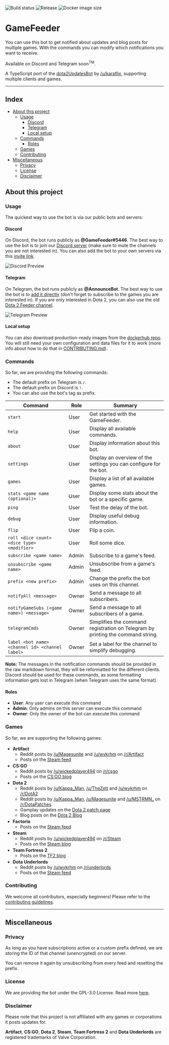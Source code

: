 ![Build status](https://github.com/GameFeeder/GameFeeder/workflows/ci-flow/badge.svg)
![Release](https://img.shields.io/github/v/release/GameFeeder/GameFeeder)
![Docker image size](https://img.shields.io/docker/image-size/gamefeeder/gamefeeder/latest)

# GameFeeder <!-- omit in toc -->

You can use this bot to get notified about updates and blog posts for multiple games. With the commands you can modify which notifications you want to receive.

Available on Discord and Telegram soon<sup>TM</sup>.

A TypeScript port of the [dota2UpdatesBot](https://github.com/zachkont/dotaUpdatesBot) by [/u/karaflix](https://www.reddit.com/message/compose/?to=karaflix), supporting multiple clients and games.

---

## Index <!-- omit in toc -->

- [About this project](#about-this-project)
  - [Usage](#usage)
    - [Discord](#discord)
    - [Telegram](#telegram)
    - [Local setup](#local-setup)
  - [Commands](#commands)
    - [Roles](#roles)
  - [Games](#games)
  - [Contributing](#contributing)
- [Miscellaneous](#miscellaneous)
  - [Privacy](#privacy)
  - [License](#license)
  - [Disclaimer](#disclaimer)

## About this project

### Usage

The quickest way to use the bot is via our public bots and servers:

#### Discord

On Discord, the bot runs publicly as **@GameFeeder#5446**. The best way to use the bot is to join our [Discord server](https://discord.gg/hFNRHE5) (make sure to mute the channels you are not interested in). You can also add the bot to your own servers via this [invite link](https://discordapp.com/oauth2/authorize?&client_id=626677125105188884&scope=bot&permissions=18432).

![Discord Preview](https://imgur.com/62T4GBa.png)

#### Telegram

On Telegram, the bot runs publicly as **@AnnounceBot**. The best way to use the bot is to [add it directly](https://telegram.me/AnnounceBot) (don't forget to subscribe to the games you are interested in). If you are only interested in Dota 2, you can also use the old [Dota 2 Feeder channel](https://t.me/dota2feeder).

![Telegram Preview](https://imgur.com/7uRNQ8k.png)

#### Local setup

You can also download production-ready images from the [dockerhub repo](https://hub.docker.com/r/gamefeeder/gamefeeder/tags). You will still need your own configuration and data files for it to work (more info about how to do that in [CONTRIBUTING.md](CONTRIBUTING.md)).

### Commands

So far, we are providing the following commands:

- The default prefix on Telegram is `/`.
- The default prefix on Discord is `!`.
- You can also use the bot's tag as prefix.

| Command                                         | Role  | Summary                                                                         |
| ----------------------------------------------- | ----- | ------------------------------------------------------------------------------- |
| `start`                                         | User  | Get started with the GameFeeder.                                                |
| `help`                                          | User  | Display all available commands.                                                 |
| `about`                                         | User  | Display information about this bot.                                             |
| `settings`                                      | User  | Display an overview of the settings you can configure for the bot.              |
| `games`                                         | User  | Display a list of all available games.                                          |
| `stats <game name (optional)>`                  | User  | Display some stats about the bot or a specific game.                            |
| `ping`                                          | User  | Test the delay of the bot.                                                      |
| `debug`                                         | User  | Display useful debug information.                                               |
| `flip`                                          | User  | Flip a coin.                                                                    |
| `roll <dice count> <dice type> <modifier>`      | User  | Roll some dice.                                                                 |
| `subscribe <game name>`                         | Admin | Subscribe to a game's feed.                                                     |
| `unsubscribe <game name>`                       | Admin | Unsubscribe from a game's feed.                                                 |
| `prefix <new prefix>`                           | Admin | Change the prefix the bot uses on this channel.                                 |
| `notifyAll <message>`                           | Owner | Send a message to all subscribers.                                              |
| `notifyGameSubs (<game name>) <message>`        | Owner | Send a message to all subscribers of a game.                                    |
| `telegramCmds`                                  | Owner | Simplifies the command registration on Telegram by printing the command string. |
| `label <bot name> <channel id> <channel label>` | Owner | Set a label for the channel to simplify debugging.                              |

**Note:** The messages in the notification commands should be provided in the raw markdown format, they will be reformatted for the different clients. Discord should be used for these commands, as some formatting information gets lost in Telegram (when Telegram uses the same format).

#### Roles

- **User**: Any user can execute this command
- **Admin**: Only admins on this server can execute this command
- **Owner**: Only the owner of the bot can execute this command

### Games

So far, we are supporting the following games:

- <strong align="left">Artifact</strong> <img src="https://i.imgur.com/DblOFap.png" height="17px"/>
  - Reddit posts by [/u/Magesunite](https://www.reddit.com/user/Magesunite/posts/) and [/u/wykrhm](https://www.reddit.com/user/wykrhm/posts/) on [/r/Artifact](https://www.reddit.com/r/Artifact/)
  - Posts on the [Steam feed](https://steamcommunity.com/games/1269260/announcements)
- <strong align="left">CS:GO</strong> <img src="https://i.imgur.com/2ONuRD3.png" height="17px"/>
  - Reddit posts by [/u/wickedplayer494](https://www.reddit.com/user/wickedplayer494/posts/) on [/r/csgo](https://www.reddit.com/r/csgo/)
  - Posts on the [CS:GO blog](https://blog.counter-strike.net/)
- <strong align="left">Dota 2</strong> <img src="https://i.imgur.com/aRVbvDh.png" height="17px"/>
  - Reddit posts by [/u/Kappa_Man](https://www.reddit.com/user/Kappa_Man/posts/), [/u/TheZett](https://www.reddit.com/user/TheZett/posts/) and [/u/wykrhm](https://www.reddit.com/user/wykrhm/posts/) on [/r/DotA2](https://www.reddit.com/r/DotA2/)
  - Reddit posts by [/u/Kappa_Man](https://www.reddit.com/user/Kappa_Man/posts/), [/u/Magesunite](https://www.reddit.com/user/Magesunite/posts/) and [/u/MSTRMN\_](https://www.reddit.com/user/MSTRMN_/posts/) on [/r/DotaPatches](https://www.reddit.com/r/DotaPatches/)
  - Gamplay updates on the [Dota 2 patch page](https://www.dota2.com/patches)
  - Blog posts on the [Dota 2 Blog](http://blog.dota2.com/?l=english)
- <strong align="left">Factorio</strong> <img src="https://i.imgur.com/7D0A9eT.png" height="17px"/>
  - Posts on the [Steam feed](https://steamcommunity.com/games/427520/announcements)
- <strong align="left">Steam</strong> <img src="https://i.imgur.com/QbzZxrC.png" height="17px"/>
  - Reddit posts by [/u/wickedplayer494](https://www.reddit.com/user/wickedplayer494/posts/) on [/r/Steam](https://www.reddit.com/r/Steam/)
  - Posts on the [Steam blog](https://steamcommunity.com/app/593110/announcements/)
- <strong align="left">Team Fortress 2</strong> <img src="https://i.imgur.com/zaQObOc.png" height="17px"/>
  - Posts on the [TF2 blog](http://www.teamfortress.com/?tab=blog)
- <strong align="left">Dota Underlords</strong> <img src="https://i.imgur.com/gaYsZ7Z.png" height="17px"/>
  - Reddit posts by [/u/wykrhm](https://www.reddit.com/user/wykrhm/posts/) on [/r/underlords](https://www.reddit.com/r/underlords/)
  - Posts on the [Steam feed](https://steamcommunity.com/app/1046930/allnews/)

### Contributing

We welcome all contributors, especially beginners! Please refer to the [contributing guidelines](CONTRIBUTE.md).

---

## Miscellaneous

### Privacy

As long as you have subscriptions active or a custom prefix defined, we are storing the ID of that channel (unencrypted) on our server.

You can remove it again by unsubscribing from every feed and resetting the prefix.

### License

We are providing the bot under the GPL-3.0 License. Read more [here](LICENSE).

### Disclaimer

Please note that this project is not affiliated with any games or corporations it posts updates for.

**Artifact**, **CS:GO**, **Dota 2**, **Steam**, **Team Fortress 2** and **Dota Underlords** are registered trademarks of Valve Corporation.
